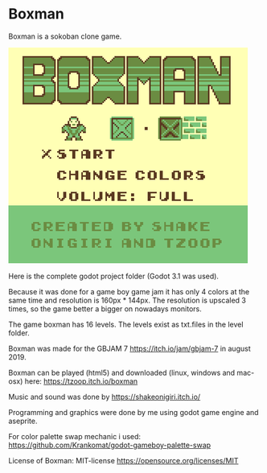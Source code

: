 # Boxman

 Boxman is a sokoban clone game.
 
 ![](https://github.com/Tzoop/Boxman-Sokoban-Game-Godot/blob/master/GifBoxmanForGitHub.gif)
 
 Here is the complete godot project folder (Godot 3.1 was used).
 
 Because it was done for a game boy game jam it has only 4 colors at the same time and resolution is 160px * 144px.
 The resolution is upscaled 3 times, so the game better a bigger on nowadays monitors.
 
 The game boxman has 16 levels. The levels exist as txt.files in the level folder.

 Boxman was made for the GBJAM 7 https://itch.io/jam/gbjam-7  in august 2019.
 
 Boxman can be played (html5) and downloaded (linux, windows and mac-osx) here: https://tzoop.itch.io/boxman
 
 Music and sound was done by https://shakeonigiri.itch.io/
 
 Programming and graphics were done by me using godot game engine and aseprite.
 
 For color palette swap mechanic i used: https://github.com/Krankomat/godot-gameboy-palette-swap
 
 License of Boxman: MIT-license https://opensource.org/licenses/MIT
